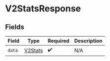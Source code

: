 # V2StatsResponse


## Fields

| Field                                     | Type                                      | Required                                  | Description                               |
| ----------------------------------------- | ----------------------------------------- | ----------------------------------------- | ----------------------------------------- |
| `data`                                    | [V2Stats](../../models/shared/v2stats.md) | :heavy_check_mark:                        | N/A                                       |